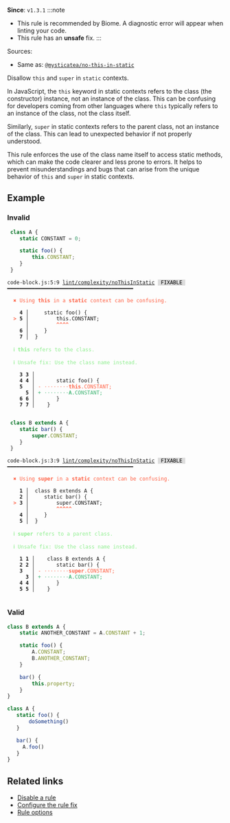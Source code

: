 **Since**: `v1.3.1`
:::note
- This rule is recommended by Biome. A diagnostic error will appear when linting your code.
- This rule has an **unsafe** fix.
:::

Sources: 
- Same as: <a href="https://github.com/mysticatea/eslint-plugin/blob/master/docs/rules/no-this-in-static.md" target="_blank"><code>@mysticatea/no-this-in-static</code></a>

Disallow `this` and `super` in `static` contexts.

In JavaScript, the `this` keyword in static contexts refers to the class (the constructor) instance,
not an instance of the class. This can be confusing for developers coming from other languages where
`this` typically refers to an instance of the class, not the class itself.

Similarly, `super` in static contexts refers to the parent class, not an instance of the class.
This can lead to unexpected behavior if not properly understood.

This rule enforces the use of the class name itself to access static methods,
which can make the code clearer and less prone to errors. It helps to prevent
misunderstandings and bugs that can arise from the unique behavior of `this` and `super` in static contexts.

## Example

### Invalid

```js
 class A {
    static CONSTANT = 0;

    static foo() {
        this.CONSTANT;
    }
 }
```

<pre class="language-text"><code class="language-text">code-block.js:5:9 <a href="https://biomejs.dev/linter/rules/no-this-in-static">lint/complexity/noThisInStatic</a> <span style="color: #000; background-color: #ddd;"> FIXABLE </span> ━━━━━━━━━━━━━━━━━━━━━━━━━━━━━━━━━━━━━━━━━<br /><br /><strong><span style="color: Tomato;">  </span></strong><strong><span style="color: Tomato;">✖</span></strong> <span style="color: Tomato;">Using </span><span style="color: Tomato;"><strong>this</strong></span><span style="color: Tomato;"> in a </span><span style="color: Tomato;"><strong>static</strong></span><span style="color: Tomato;"> context can be confusing.</span><br />  <br />    <strong>4 │ </strong>    static foo() {<br /><strong><span style="color: Tomato;">  </span></strong><strong><span style="color: Tomato;">&gt;</span></strong> <strong>5 │ </strong>        this.CONSTANT;<br />   <strong>   │ </strong>        <strong><span style="color: Tomato;">^</span></strong><strong><span style="color: Tomato;">^</span></strong><strong><span style="color: Tomato;">^</span></strong><strong><span style="color: Tomato;">^</span></strong><br />    <strong>6 │ </strong>    }<br />    <strong>7 │ </strong> }<br />  <br /><strong><span style="color: lightgreen;">  </span></strong><strong><span style="color: lightgreen;">ℹ</span></strong> <span style="color: lightgreen;"><strong>this</strong></span><span style="color: lightgreen;"> refers to the class.</span><br />  <br /><strong><span style="color: lightgreen;">  </span></strong><strong><span style="color: lightgreen;">ℹ</span></strong> <span style="color: lightgreen;">Unsafe fix</span><span style="color: lightgreen;">: </span><span style="color: lightgreen;">Use the class name instead.</span><br />  <br />    <strong>3</strong> <strong>3</strong><strong> │ </strong>  <br />    <strong>4</strong> <strong>4</strong><strong> │ </strong>      static foo() {<br />    <strong>5</strong>  <strong> │ </strong><span style="color: Tomato;">-</span> <span style="color: Tomato;"><span style="opacity: 0.8;">·</span></span><span style="color: Tomato;"><span style="opacity: 0.8;">·</span></span><span style="color: Tomato;"><span style="opacity: 0.8;">·</span></span><span style="color: Tomato;"><span style="opacity: 0.8;">·</span></span><span style="color: Tomato;"><span style="opacity: 0.8;">·</span></span><span style="color: Tomato;"><span style="opacity: 0.8;">·</span></span><span style="color: Tomato;"><span style="opacity: 0.8;">·</span></span><span style="color: Tomato;"><span style="opacity: 0.8;">·</span></span><span style="color: Tomato;"><strong>t</strong></span><span style="color: Tomato;"><strong>h</strong></span><span style="color: Tomato;"><strong>i</strong></span><span style="color: Tomato;"><strong>s</strong></span><span style="color: Tomato;">.</span><span style="color: Tomato;">C</span><span style="color: Tomato;">O</span><span style="color: Tomato;">N</span><span style="color: Tomato;">S</span><span style="color: Tomato;">T</span><span style="color: Tomato;">A</span><span style="color: Tomato;">N</span><span style="color: Tomato;">T</span><span style="color: Tomato;">;</span><br />      <strong>5</strong><strong> │ </strong><span style="color: MediumSeaGreen;">+</span> <span style="color: MediumSeaGreen;"><span style="opacity: 0.8;">·</span></span><span style="color: MediumSeaGreen;"><span style="opacity: 0.8;">·</span></span><span style="color: MediumSeaGreen;"><span style="opacity: 0.8;">·</span></span><span style="color: MediumSeaGreen;"><span style="opacity: 0.8;">·</span></span><span style="color: MediumSeaGreen;"><span style="opacity: 0.8;">·</span></span><span style="color: MediumSeaGreen;"><span style="opacity: 0.8;">·</span></span><span style="color: MediumSeaGreen;"><span style="opacity: 0.8;">·</span></span><span style="color: MediumSeaGreen;"><span style="opacity: 0.8;">·</span></span><span style="color: MediumSeaGreen;"><strong>A</strong></span><span style="color: MediumSeaGreen;">.</span><span style="color: MediumSeaGreen;">C</span><span style="color: MediumSeaGreen;">O</span><span style="color: MediumSeaGreen;">N</span><span style="color: MediumSeaGreen;">S</span><span style="color: MediumSeaGreen;">T</span><span style="color: MediumSeaGreen;">A</span><span style="color: MediumSeaGreen;">N</span><span style="color: MediumSeaGreen;">T</span><span style="color: MediumSeaGreen;">;</span><br />    <strong>6</strong> <strong>6</strong><strong> │ </strong>      }<br />    <strong>7</strong> <strong>7</strong><strong> │ </strong>   }<br />  <br /></code></pre>

```js
 class B extends A {
    static bar() {
        super.CONSTANT;
    }
 }
```

<pre class="language-text"><code class="language-text">code-block.js:3:9 <a href="https://biomejs.dev/linter/rules/no-this-in-static">lint/complexity/noThisInStatic</a> <span style="color: #000; background-color: #ddd;"> FIXABLE </span> ━━━━━━━━━━━━━━━━━━━━━━━━━━━━━━━━━━━━━━━━━<br /><br /><strong><span style="color: Tomato;">  </span></strong><strong><span style="color: Tomato;">✖</span></strong> <span style="color: Tomato;">Using </span><span style="color: Tomato;"><strong>super</strong></span><span style="color: Tomato;"> in a </span><span style="color: Tomato;"><strong>static</strong></span><span style="color: Tomato;"> context can be confusing.</span><br />  <br />    <strong>1 │ </strong> class B extends A {<br />    <strong>2 │ </strong>    static bar() {<br /><strong><span style="color: Tomato;">  </span></strong><strong><span style="color: Tomato;">&gt;</span></strong> <strong>3 │ </strong>        super.CONSTANT;<br />   <strong>   │ </strong>        <strong><span style="color: Tomato;">^</span></strong><strong><span style="color: Tomato;">^</span></strong><strong><span style="color: Tomato;">^</span></strong><strong><span style="color: Tomato;">^</span></strong><strong><span style="color: Tomato;">^</span></strong><br />    <strong>4 │ </strong>    }<br />    <strong>5 │ </strong> }<br />  <br /><strong><span style="color: lightgreen;">  </span></strong><strong><span style="color: lightgreen;">ℹ</span></strong> <span style="color: lightgreen;"><strong>super</strong></span><span style="color: lightgreen;"> refers to a parent class.</span><br />  <br /><strong><span style="color: lightgreen;">  </span></strong><strong><span style="color: lightgreen;">ℹ</span></strong> <span style="color: lightgreen;">Unsafe fix</span><span style="color: lightgreen;">: </span><span style="color: lightgreen;">Use the class name instead.</span><br />  <br />    <strong>1</strong> <strong>1</strong><strong> │ </strong>   class B extends A {<br />    <strong>2</strong> <strong>2</strong><strong> │ </strong>      static bar() {<br />    <strong>3</strong>  <strong> │ </strong><span style="color: Tomato;">-</span> <span style="color: Tomato;"><span style="opacity: 0.8;">·</span></span><span style="color: Tomato;"><span style="opacity: 0.8;">·</span></span><span style="color: Tomato;"><span style="opacity: 0.8;">·</span></span><span style="color: Tomato;"><span style="opacity: 0.8;">·</span></span><span style="color: Tomato;"><span style="opacity: 0.8;">·</span></span><span style="color: Tomato;"><span style="opacity: 0.8;">·</span></span><span style="color: Tomato;"><span style="opacity: 0.8;">·</span></span><span style="color: Tomato;"><span style="opacity: 0.8;">·</span></span><span style="color: Tomato;"><strong>s</strong></span><span style="color: Tomato;"><strong>u</strong></span><span style="color: Tomato;"><strong>p</strong></span><span style="color: Tomato;"><strong>e</strong></span><span style="color: Tomato;"><strong>r</strong></span><span style="color: Tomato;">.</span><span style="color: Tomato;">C</span><span style="color: Tomato;">O</span><span style="color: Tomato;">N</span><span style="color: Tomato;">S</span><span style="color: Tomato;">T</span><span style="color: Tomato;">A</span><span style="color: Tomato;">N</span><span style="color: Tomato;">T</span><span style="color: Tomato;">;</span><br />      <strong>3</strong><strong> │ </strong><span style="color: MediumSeaGreen;">+</span> <span style="color: MediumSeaGreen;"><span style="opacity: 0.8;">·</span></span><span style="color: MediumSeaGreen;"><span style="opacity: 0.8;">·</span></span><span style="color: MediumSeaGreen;"><span style="opacity: 0.8;">·</span></span><span style="color: MediumSeaGreen;"><span style="opacity: 0.8;">·</span></span><span style="color: MediumSeaGreen;"><span style="opacity: 0.8;">·</span></span><span style="color: MediumSeaGreen;"><span style="opacity: 0.8;">·</span></span><span style="color: MediumSeaGreen;"><span style="opacity: 0.8;">·</span></span><span style="color: MediumSeaGreen;"><span style="opacity: 0.8;">·</span></span><span style="color: MediumSeaGreen;"><strong>A</strong></span><span style="color: MediumSeaGreen;">.</span><span style="color: MediumSeaGreen;">C</span><span style="color: MediumSeaGreen;">O</span><span style="color: MediumSeaGreen;">N</span><span style="color: MediumSeaGreen;">S</span><span style="color: MediumSeaGreen;">T</span><span style="color: MediumSeaGreen;">A</span><span style="color: MediumSeaGreen;">N</span><span style="color: MediumSeaGreen;">T</span><span style="color: MediumSeaGreen;">;</span><br />    <strong>4</strong> <strong>4</strong><strong> │ </strong>      }<br />    <strong>5</strong> <strong>5</strong><strong> │ </strong>   }<br />  <br /></code></pre>

### Valid

```js
class B extends A {
    static ANOTHER_CONSTANT = A.CONSTANT + 1;

    static foo() {
        A.CONSTANT;
        B.ANOTHER_CONSTANT;
    }

    bar() {
        this.property;
    }
}
```

```js
class A {
   static foo() {
       doSomething()
   }

   bar() {
     A.foo()
   }
}
```

## Related links

- [Disable a rule](/linter/#disable-a-lint-rule)
- [Configure the rule fix](/linter#configure-the-rule-fix)
- [Rule options](/linter/#rule-options)
